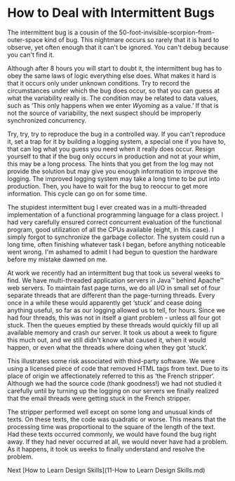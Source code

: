 # How to Deal with Intermittent Bugs

The intermittent bug is a cousin of the 50-foot-invisible-scorpion-from-outer-space kind of bug. This nightmare occurs so rarely that it is hard to observe, yet often enough that it can't be ignored. You can't debug because you can't find it.

Although after 8 hours you will start to doubt it, the intermittent bug has to obey the same laws of logic everything else does. What makes it hard is that it occurs only under unknown conditions. Try to record the circumstances under which the bug does occur, so that you can guess at what the variability really is. The condition may be related to data values, such as ‘This only happens when we enter *Wyoming* as a value.’ If that is not the source of variability, the next suspect should be improperly synchronized concurrency.

Try, try, try to reproduce the bug in a controlled way. If you can't reproduce it, set a trap for it by building a logging system, a special one if you have to, that can log what you guess you need when it really does occur. Resign yourself to that if the bug only occurs in production and not at your whim, this may be a long process. The hints that you get from the log may not provide the solution but may give you enough information to improve the logging. The improved logging system may take a long time to be put into production. Then, you have to wait for the bug to reoccur to get more information. This cycle can go on for some time.

The stupidest intermittent bug I ever created was in a multi-threaded implementation of a functional programming language for a class project. I had very carefully ensured correct concurrent evaluation of the functional program, good utilization of all the CPUs available (eight, in this case). I simply forgot to synchronize the garbage collector. The system could run a long time, often finishing whatever task I began, before anything noticeable went wrong. I'm ashamed to admit I had begun to question the hardware before my mistake dawned on me.

At work we recently had an intermittent bug that took us several weeks to find. We have multi-threaded application servers in Java™ behind Apache™ web servers. To maintain fast page turns, we do all I/O in small set of four separate threads that are different than the page-turning threads. Every once in a while these would apparently get ‘stuck’ and cease doing anything useful, so far as our logging allowed us to tell, for hours. Since we had four threads, this was not in itself a giant problem - unless all four got stuck. Then the queues emptied by these threads would quickly fill up all available memory and crash our server. It took us about a week to figure this much out, and we still didn't know what caused it, when it would happen, or even what the threads where doing when they got ‘stuck’.

This illustrates some risk associated with third-party software. We were using a licensed piece of code that removed HTML tags from text. Due to its place of origin we affectionately referred to this as ‘the French stripper‘. Although we had the source code (thank goodness!) we had not studied it carefully until by turning up the logging on our servers we finally realized that the email threads were getting stuck in the French stripper.

The stripper performed well except on some long and unusual kinds of texts. On these texts, the code was quadratic or worse. This means that the processing time was proportional to the square of the length of the text. Had these texts occurred commonly, we would have found the bug right away. If they had never occurred at all, we would never have had a problem. As it happens, it took us weeks to finally understand and resolve the problem.

Next [How to Learn Design Skills](11-How to Learn Design Skills.md)
